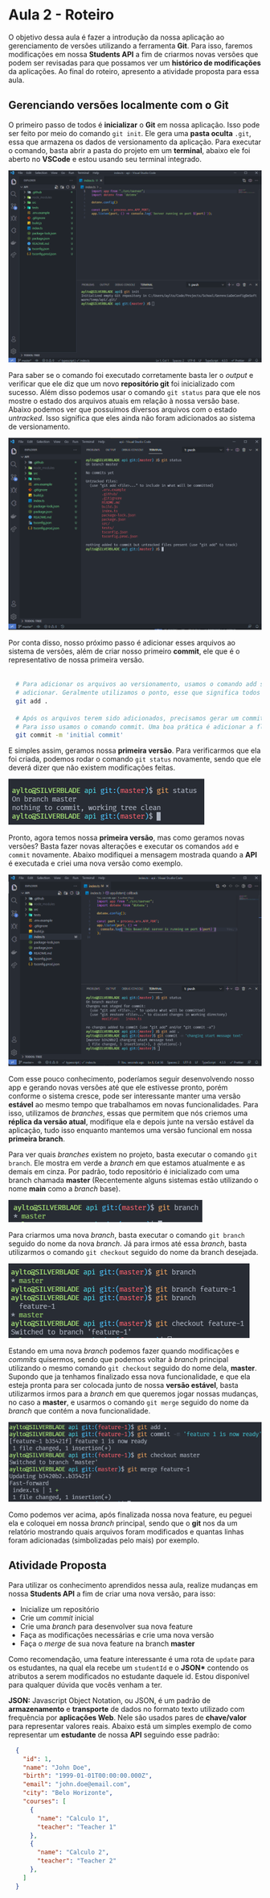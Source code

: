 # Aula 2 - Roteiro

O objetivo dessa aula é fazer a introdução da nossa aplicação ao gerenciamento de versões utilizando a ferramenta **Git**. Para isso, faremos modificações em nossa **Students API** a fim de criarmos novas versões que podem ser revisadas para que possamos ver um **histórico de modificações** da aplicações. Ao final do roteiro, apresento a atividade proposta para essa aula.

## Gerenciando versões localmente com o Git

O primeiro passo de todos é **inicializar** o **Git** em nossa aplicação. Isso pode ser feito por meio do comando `git init`. Ele gera uma **pasta oculta** `.git`, essa que armazena os dados de versionamento da aplicação. Para executar o comando, basta abrir a pasta do projeto em um **terminal**, abaixo ele foi aberto no **VSCode** e estou usando seu terminal integrado.

![Git init](images/git-init.png)

Para saber se o comando foi executado corretamente basta ler o _output_ e verificar que ele diz que um novo **repositório git** foi inicializado com sucesso. Além disso podemos usar o comando `git status` para que ele nos mostre o estado dos arquivos atuais em relação à nossa versão base. Abaixo podemos ver que possuímos diversos arquivos com o estado _untracked_. Isso significa que eles ainda não foram adicionados ao sistema de versionamento.

![Git status](images/git-status.png)

Por conta disso, nosso próximo passo é adicionar esses arquivos ao sistema de versões, além de criar nosso primeiro **commit**, ele que é o representativo de nossa primeira versão.

```bash

  # Para adicionar os arquivos ao versionamento, usamos o comando add seguido do caminho para os arquivo que queremos
  # adicionar. Geralmente utilizamos o ponto, esse que significa todos arquivos nessa pasta.
  git add .

  # Após os arquivos terem sido adicionados, precisamos gerar um commit com as alterações mais recentes.
  # Para isso usamos o comando commit. Uma boa prática é adicionar a flag -m para adicionar uma mensagem ao commit.
  git commit -m 'initial commit'

```

E simples assim, geramos nossa **primeira versão**. Para verificarmos que ela foi criada, podemos rodar o comando `git status` novamente, sendo que ele deverá dizer que não existem modificações feitas.

![Empty Git status](images/git-status-empty.png)

Pronto, agora temos nossa **primeira versão**, mas como geramos novas versões? Basta fazer novas alterações e executar os comandos `add` e `commit` novamente. Abaixo modifiquei a mensagem mostrada quando a **API** é executada e criei uma nova versão como exemplo.

![Second git version](images/git-second-version.png)

Com esse pouco conhecimento, poderíamos seguir desenvolvendo nosso app e gerando novas versões até que ele estivesse pronto, porém conforme o sistema cresce, pode ser interessante manter uma versão **estável** ao mesmo tempo que trabalhamos em novas funcionalidades. Para isso, utilizamos de _branches_, essas que permitem que nós criemos uma **réplica da versão atual**, modifique ela e depois junte na versão estável da aplicação, tudo isso enquanto mantemos uma versão funcional em nossa **primeira branch**.

Para ver quais _branches_ existem no projeto, basta executar o comando `git branch`. Ele mostra em verde a _branch_ em que estamos atualmente e as demais em cinza. Por padrão, todo repositório é inicializado com uma branch chamada **master** (Recentemente alguns sistemas estão utilizando o nome **main** como a _branch_ base).

![Git branch](images/git-branch.png)

Para criarmos uma nova _branch_, basta executar o comando `git branch` seguido do nome da nova _branch_. Já para irmos até essa _branch_, basta utilizarmos o comando `git checkout` seguido do nome da branch desejada.

![new branch and checkout](images/git-branch-checkout.png)

Estando em uma nova _branch_ podemos fazer quando modificações e _commits_ quisermos, sendo que podemos voltar à _branch_ principal utilizando o mesmo comando `git checkout` seguido do nome dela, **master**. Supondo que ja tenhamos finalizado essa nova funcionalidade, e que ela esteja pronta para ser colocada junto de nossa **versão estável**, basta utilizarmos irmos para a _branch_ em que queremos jogar nossas mudanças, no caso a **master**, e usarmos o comando `git merge` seguido do nome da _branch_ que contém a nova funcionalidade.

![Git merge](images/git-merge.png)

Como podemos ver acima, após finalizada nossa nova feature, eu peguei ela e coloquei em nossa _branch_ principal, sendo que o **git** nos da um relatório mostrando quais arquivos foram modificados e quantas linhas foram adicionadas (simbolizadas pelo mais) por exemplo.

## Atividade Proposta

Para utilizar os conhecimento aprendidos nessa aula, realize mudanças em nossa **Students API** a fim de criar uma nova versão, para isso:

- Inicialize um repositório
- Crie um _commit_ inicial
- Crie uma _branch_ para desenvolver sua nova feature
- Faça as modificações necessárias e crie uma nova versão
- Faça o _merge_ de sua nova feature na branch **master**

Como recomendação, uma feature interessante é uma rota de `update` para os estudantes, na qual ela recebe um `studentId` e o **JSON\*** contendo os atributos a serem modificados no estudante daquele id. Estou disponível para qualquer dúvida que vocês venham a ter.

**JSON:** Javascript Object Notation, ou JSON, é um padrão de **armazenamento** e **transporte** de dados no formato texto utilizado com frequência por **aplicações Web**. Nele são usados pares de **chave/valor** para representar valores reais. Abaixo está um simples exemplo de como representar um **estudante** de nossa **API** seguindo esse padrão:

```JSON
  {
    "id": 1,
    "name": "John Doe",
    "birth": "1999-01-01T00:00:00.000Z",
    "email": "john.doe@email.com",
    "city": "Belo Horizonte",
    "courses": [
      {
        "name": "Calculo 1",
        "teacher": "Teacher 1"
      },
      {
        "name": "Calculo 2",
        "teacher": "Teacher 2"
      },
    ]
  }
```
